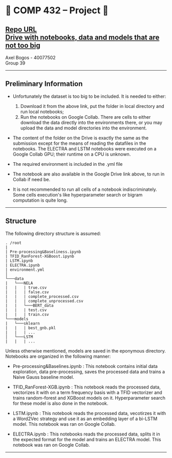 # :beers: COMP 432 – Project :tiger:

[Repo URL](https://github.com/AxelBogos/COMP432_Project) <br>
[Drive  with notebooks, data and models that are not too big](https://drive.google.com/drive/folders/1nTKjXKobiQYIKER-sZe7c9Iv9b9Ns5tH?usp=sharing) <br>
---

Axel Bogos - 40077502 <br>
Group 39 <br>

---

## Preliminary Information

* Unfortunately the dataset is too big to be included. It is needed to either:
    1. Download it from the above link, put the folder in local directory and run local notebooks;
    2. Run the notebooks on Google Collab. There are cells to either download the data directly into the environments there, or you may upload the data and model directories into the environment. 

* The content of the folder on the Drive is exactly the same as the submission except for the means of reading the datafiles in the notebooks. The ELECTRA and LSTM notebooks were executed on a Google Collab GPU; their runtime on a CPU is unknown.  

* The required environment is included in the .yml file 

* The notebook are also available in the Google Drive link above, to run in Collab if need be.

* It is not recommended to run all cells of a notebook indiscriminately. Some cells execution's like hyperparameter search or bigram computation is quite long. 


---

## Structure
The following directory structure is assumed: 
```
. /root
|
| Pre-processing&Baseliness.ipynb
| TFID_RanForest-XGBoost.ipynb
| LSTM.ipynb
| ELECTRA.ipynb
| environment.yml
│
└───data
|   └───NELA
|   |   | true.csv
|   |   | false.csv
|   |   | complete_processed.csv
|   |   | complete_unprocessed.csv
|   |   └───BERT_data
|   |   | test.csv
|   |   | train.csv
└───models
|   └───sklearn
|   |   | best_gnb.pkl
|   |   | ...
│   └───LSTM
|   |   | ...
```
Unless otherwise mentioned, models are saved in the eponymous directory. Notebooks are organized in the following manner:
* Pre-processing&Baselines.ipynb : This notebook contains initial data exploration, data pre-processing, saves the processed data and trains a Naive Gauss baseline model. 

* TFID_RanForest-XGB.ipynb : This notebook reads the processed data, vectorizes it with on a term frequency basis with a TFID vectorizer and trains random-forest and XGBoost models on it. Hyperparameter search for these model is also done in the notebook.

* LSTM.ipynb : This notebook reads the processed data, vecotirzes it with a Word2Vec strategy and use it as an embedding layer of a bi-LSTM model. This notebook was ran on Google Collab.

* ELECTRA.ipynb : This notebooks reads the processed data, splits it in the expected format for the model and trains an ELECTRA model. This notebook was ran on Google Collab.

---
